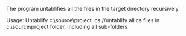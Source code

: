 The program untablifies all the files in the target directory recursively. 

Usage:
Untablify c:\source\project .cs   //untablify all cs files in c:\source\project folder, including all sub-folders